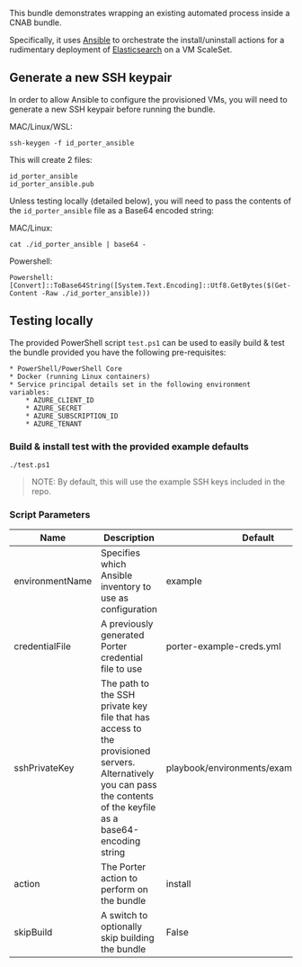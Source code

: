 This bundle demonstrates wrapping an existing automated process inside a CNAB bundle.

Specifically, it uses [Ansible](https://docs.ansible.com/ansible/latest/index.html) to orchestrate the install/uninstall actions for a rudimentary deployment of [Elasticsearch](https://www.elastic.co/elasticsearch) on a VM ScaleSet.

## Generate a new SSH keypair
In order to allow Ansible to configure the provisioned VMs, you will need to generate a new SSH keypair before running the bundle.

MAC/Linux/WSL:
```
ssh-keygen -f id_porter_ansible
```

This will create 2 files:
```
id_porter_ansible
id_porter_ansible.pub
```

Unless testing locally (detailed below), you will need to pass the contents of the `id_porter_ansible` file as a Base64 encoded string:

MAC/Linux:
```
cat ./id_porter_ansible | base64 -
```

Powershell:
```
Powershell: [Convert]::ToBase64String([System.Text.Encoding]::Utf8.GetBytes($(Get-Content -Raw ./id_porter_ansible)))
```

## Testing locally

The provided PowerShell script `test.ps1` can be used to easily build & test the bundle provided you have the following pre-requisites:

    * PowerShell/PowerShell Core
    * Docker (running Linux containers)
    * Service principal details set in the following environment variables:
        * AZURE_CLIENT_ID
        * AZURE_SECRET
        * AZURE_SUBSCRIPTION_ID
        * AZURE_TENANT

### Build & install test with the provided example defaults
```
./test.ps1
```

>NOTE: By default, this will use the example SSH keys included in the repo.

### Script Parameters
| Name | Description | Default |
| --- | --- | --- |
environmentName | Specifies which Ansible inventory to use as configuration | example
credentialFile | A previously generated Porter credential file to use | porter-example-creds.yml
sshPrivateKey | The path to the SSH private key file that has access to the provisioned servers.  Alternatively you can pass the contents of the keyfile as a base64-encoding string | playbook/environments/example_sshkey_id
action | The Porter action to perform on the bundle | install | |
skipBuild | A switch to optionally skip building the bundle | False
